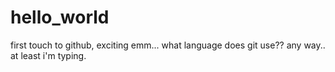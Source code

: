 # hello_world
first touch to github, exciting
emm...
what language does git use??
any way..
at least i'm typing.
